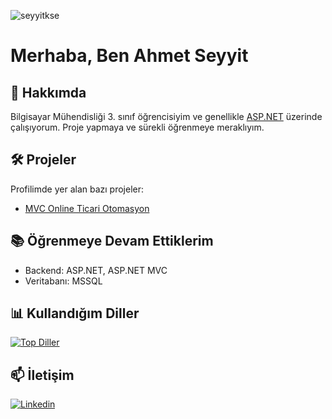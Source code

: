 <p align="left"> 
  <img src="https://komarev.com/ghpvc/?username=seyyitkse&label=Profile%20views&color=0e75b6&style=flat" alt="seyyitkse" /> 
</p>

# Merhaba, Ben Ahmet Seyyit

## 🚀 Hakkımda

Bilgisayar Mühendisliği 3. sınıf öğrencisiyim ve genellikle [ASP.NET](https://dotnet.microsoft.com/apps/aspnet) üzerinde çalışıyorum. Proje yapmaya ve sürekli öğrenmeye meraklıyım.

## 🛠️ Projeler

Profilimde yer alan bazı projeler:

- [MVC Online Ticari Otomasyon](https://github.com/seyyitkse/MVC_OnlineTicariOtomasyon)

## 📚 Öğrenmeye Devam Ettiklerim
- Backend: ASP.NET, ASP.NET MVC 
- Veritabanı: MSSQL

## 📊 Kullandığım Diller

[![Top Diller](https://github-readme-stats.vercel.app/api/top-langs/?username=seyyitkse&layout=compact&langs_count=8&theme=radical)](https://github.com/anuraghazra/github-readme-stats)

## 📫 İletişim

[![Linkedin](https://img.shields.io/badge/Linkedin-000000?style=for-the-badge&logo=Linkedin&logoColor=white)](https://www.linkedin.com/in/ahmet-seyyit-kose/)
